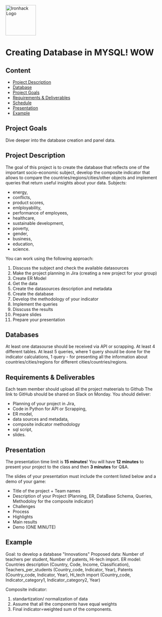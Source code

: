 <img src="https://bit.ly/2VnXWr2" alt="Ironhack Logo" width="100"/>

# Creating Database in MYSQL! WOW

## Content
- [Project Description](#project-description)
- [Database](#Create-Database)
- [Project Goals](#project-goals)
- [Requirements & Deliverables](#requirements-&-deliverables)
- [Schedule](#schedule)
- [Presentation](#presentation)
- [Example](#example)


## Project Goals
Dive deeper into the database creation and panel data.


## Project Description
The goal of this project is to create the database that reflects one of the important socio-economic subject, develop the composite indicator that allows to compare the countries/regions/cities/other objects and implement queries that return useful insights about your data.
Subjects:
- energy, 
- conflicts,
- product scores, 
- emlployability, 
- performance of employees,
- healthcare, 
- sustainable development, 
- poverty, 
- gender,
- business, 
- education, 
- science.

You can work using the following approach:
1. Disscuss the subject and check the available datasources
2. Make the project planning in Jira (creating a new project for your group)
3. Create ER Model
4. Get the data
5. Create the datasources description and metadata
6. Create the database
7. Develop the methodology of your indicator
8. Implement the queries
9. Disscuss the results
10. Prepare slides
11. Prepare your presentation

## Databases
At least one datasourse should be received via API or scrapping.
At least 4 different tables.
At least 5 queries, where 1 query should be done for the indicator calculations, 1 query - for presenting all the information about countries/cities/regions for different cities/countries/regions.

## Requirements & Deliverables
Each team member should upload all the project mateerials to Github
The link to GitHub should be shared on Slack on Monday.
You should deliver:
- Planning of your project in Jira, 
- Code in Python for API or Scrapping, 
- ER model,
- data sources and metadata, 
- composite indicator methodology
- sql script,
- slides.


## Presentation
The presentation time limit is **15 minutes**! You will have **12 minutes** to present your project to the class and then **3 minutes** for Q&A. 

The slides of your presentation must include the content listed below and a demo of your game:

* Title of the project + Team names
* Description of your Project  (Planning, ER, DataBase Schema, Queries, Methodoloy for the composite indicator)
* Challenges  
* Process  
* Highlights
* Main results  
* Demo (ONE MINUTE)

## Example
Goal: to develop a database "Innovations"
Proposed data: Number of teachers per student, Number of patents, Hi-tech import.
ER model: Countries description (Country, Code, Income, Classification), Teachers_per_students (Country_code, Indicator, Year), Patents (Country_code, Indicator, Year), Hi_tech import (Country_code, Indicator_category1, Indicator_category2, Year)

Composite indicator: 
1. standartization/ normalization of data
2. Assume that all the components have equal weights
3. Final indicator=weighted sum of the components.





